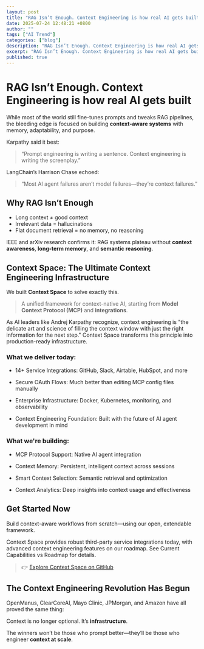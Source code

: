 ```yaml
---
layout: post
title: "RAG Isn’t Enough. Context Engineering is how real AI gets built"
date: 2025-07-24 12:48:21 +0800
author: ""
tags: ["AI Trend"]
categories: ["blog"]
description: "RAG Isn’t Enough. Context Engineering is how real AI gets built"
excerpt: "RAG Isn’t Enough. Context Engineering is how real AI gets built"
published: true
---
```


# RAG Isn’t Enough. Context Engineering is how real AI gets built

While most of the world still fine-tunes prompts and tweaks RAG pipelines, the bleeding edge is focused on building **context-aware systems** with memory, adaptability, and purpose.

Karpathy said it best:
> “Prompt engineering is writing a sentence. Context engineering is writing the screenplay.”

LangChain’s Harrison Chase echoed:
> “Most AI agent failures aren’t model failures—they’re context failures.”

## Why RAG Isn’t Enough

- Long context ≠ good context
- Irrelevant data = hallucinations
- Flat document retrieval = no memory, no reasoning

IEEE and arXiv research confirms it:
RAG systems plateau without **context awareness**, **long-term memory**, and **semantic reasoning**.

## Context Space: The Ultimate Context Engineering Infrastructure

We built **Context Space** to solve exactly this.

> A unified framework for context-native AI, starting from **Model Context Protocol (MCP)** and **integrations**.

As AI leaders like Andrej Karpathy recognize, context engineering is "the delicate art and science of filling the context window with just the right information for the next step." Context Space transforms this principle into production-ready infrastructure.

### What we deliver today:

- 14+ Service Integrations: GitHub, Slack, Airtable, HubSpot, and more

- Secure OAuth Flows: Much better than editing MCP config files manually

- Enterprise Infrastructure: Docker, Kubernetes, monitoring, and observability

- Context Engineering Foundation: Built with the future of AI agent development in mind

### What we're building:

- MCP Protocol Support: Native AI agent integration

- Context Memory: Persistent, intelligent context across sessions

- Smart Context Selection: Semantic retrieval and optimization

- Context Analytics: Deep insights into context usage and effectiveness

## Get Started Now

Build context-aware workflows from scratch—using our open, extendable framework.

Context Space provides robust third-party service integrations today, with advanced context engineering features on our roadmap. See Current Capabilities vs Roadmap for details.

> 👉 [Explore Context Space on GitHub](https://github.com/context-space/context-space)

## The Context Engineering Revolution Has Begun

OpenManus, ClearCoreAI, Mayo Clinic, JPMorgan, and Amazon have all proved the same thing:

Context is no longer optional. It’s **infrastructure**.

The winners won’t be those who prompt better—they’ll be those who engineer **context at scale**.
